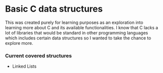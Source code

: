 # Basic C data structures
This was created purely for learning purposes as an exploration into learning more about C and its available functionalities. I know that C lacks a lot of libraries that would be standard in other programming languages which includes certain data structures so I wanted to take the chance to explore more.

### Current covered structures
- Linked Lists